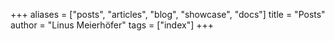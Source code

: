 +++
aliases = ["posts", "articles", "blog", "showcase", "docs"]
title = "Posts"
author = "Linus Meierhöfer"
tags = ["index"]
+++
